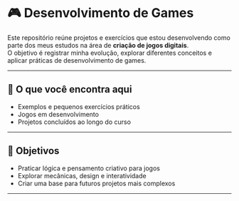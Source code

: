 # 🎮 Desenvolvimento de Games

Este repositório reúne projetos e exercícios que estou desenvolvendo como parte dos meus estudos na área de **criação de jogos digitais**.  
O objetivo é registrar minha evolução, explorar diferentes conceitos e aplicar práticas de desenvolvimento de games.

---

## 📂 O que você encontra aqui
- Exemplos e pequenos exercícios práticos  
- Jogos em desenvolvimento  
- Projetos concluídos ao longo do curso  

---

## 🎯 Objetivos
- Praticar lógica e pensamento criativo para jogos  
- Explorar mecânicas, design e interatividade  
- Criar uma base para futuros projetos mais complexos  

---
